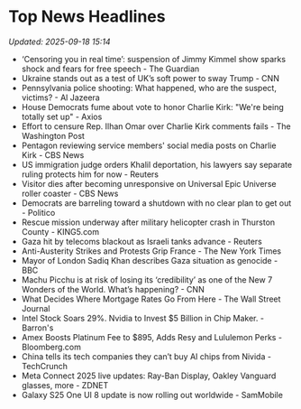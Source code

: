 # Top News Headlines

_Updated: 2025-09-18 15:14_

- ‘Censoring you in real time’: suspension of Jimmy Kimmel show sparks shock and fears for free speech - The Guardian
- Ukraine stands out as a test of UK’s soft power to sway Trump - CNN
- Pennsylvania police shooting: What happened, who are the suspect, victims? - Al Jazeera
- House Democrats fume about vote to honor Charlie Kirk: "We're being totally set up" - Axios
- Effort to censure Rep. Ilhan Omar over Charlie Kirk comments fails - The Washington Post
- Pentagon reviewing service members' social media posts on Charlie Kirk - CBS News
- US immigration judge orders Khalil deportation, his lawyers say separate ruling protects him for now - Reuters
- Visitor dies after becoming unresponsive on Universal Epic Universe roller coaster - CBS News
- Democrats are barreling toward a shutdown with no clear plan to get out - Politico
- Rescue mission underway after military helicopter crash in Thurston County - KING5.com
- Gaza hit by telecoms blackout as Israeli tanks advance - Reuters
- Anti-Austerity Strikes and Protests Grip France - The New York Times
- Mayor of London Sadiq Khan describes Gaza situation as genocide - BBC
- Machu Picchu is at risk of losing its ‘credibility’ as one of the New 7 Wonders of the World. What’s happening? - CNN
- What Decides Where Mortgage Rates Go From Here - The Wall Street Journal
- Intel Stock Soars 29%. Nvidia to Invest $5 Billion in Chip Maker. - Barron's
- Amex Boosts Platinum Fee to $895, Adds Resy and Lululemon Perks - Bloomberg.com
- China tells its tech companies they can’t buy AI chips from Nivida - TechCrunch
- Meta Connect 2025 live updates: Ray-Ban Display, Oakley Vanguard glasses, more - ZDNET
- Galaxy S25 One UI 8 update is now rolling out worldwide - SamMobile
